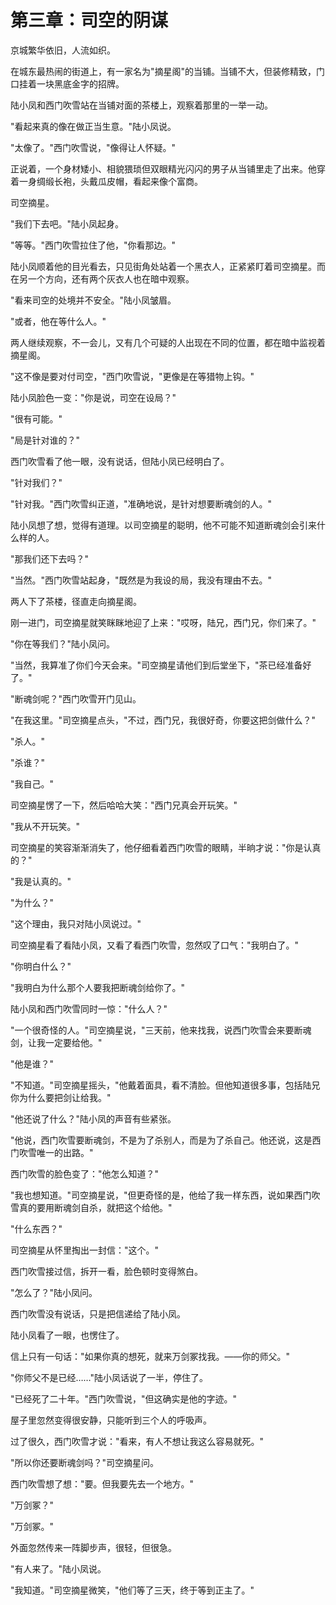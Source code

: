 # 第三章：司空的阴谋

京城繁华依旧，人流如织。

在城东最热闹的街道上，有一家名为"摘星阁"的当铺。当铺不大，但装修精致，门口挂着一块黑底金字的招牌。

陆小凤和西门吹雪站在当铺对面的茶楼上，观察着那里的一举一动。

"看起来真的像在做正当生意。"陆小凤说。

"太像了。"西门吹雪说，"像得让人怀疑。"

正说着，一个身材矮小、相貌猥琐但双眼精光闪闪的男子从当铺里走了出来。他穿着一身绸缎长袍，头戴瓜皮帽，看起来像个富商。

司空摘星。

"我们下去吧。"陆小凤起身。

"等等。"西门吹雪拉住了他，"你看那边。"

陆小凤顺着他的目光看去，只见街角处站着一个黑衣人，正紧紧盯着司空摘星。而在另一个方向，还有两个灰衣人也在暗中观察。

"看来司空的处境并不安全。"陆小凤皱眉。

"或者，他在等什么人。"

两人继续观察，不一会儿，又有几个可疑的人出现在不同的位置，都在暗中监视着摘星阁。

"这不像是要对付司空，"西门吹雪说，"更像是在等猎物上钩。"

陆小凤脸色一变："你是说，司空在设局？"

"很有可能。"

"局是针对谁的？"

西门吹雪看了他一眼，没有说话，但陆小凤已经明白了。

"针对我们？"

"针对我。"西门吹雪纠正道，"准确地说，是针对想要断魂剑的人。"

陆小凤想了想，觉得有道理。以司空摘星的聪明，他不可能不知道断魂剑会引来什么样的人。

"那我们还下去吗？"

"当然。"西门吹雪站起身，"既然是为我设的局，我没有理由不去。"

两人下了茶楼，径直走向摘星阁。

刚一进门，司空摘星就笑眯眯地迎了上来："哎呀，陆兄，西门兄，你们来了。"

"你在等我们？"陆小凤问。

"当然，我算准了你们今天会来。"司空摘星请他们到后堂坐下，"茶已经准备好了。"

"断魂剑呢？"西门吹雪开门见山。

"在我这里。"司空摘星点头，"不过，西门兄，我很好奇，你要这把剑做什么？"

"杀人。"

"杀谁？"

"我自己。"

司空摘星愣了一下，然后哈哈大笑："西门兄真会开玩笑。"

"我从不开玩笑。"

司空摘星的笑容渐渐消失了，他仔细看着西门吹雪的眼睛，半晌才说："你是认真的？"

"我是认真的。"

"为什么？"

"这个理由，我只对陆小凤说过。"

司空摘星看了看陆小凤，又看了看西门吹雪，忽然叹了口气："我明白了。"

"你明白什么？"

"我明白为什么那个人要我把断魂剑给你了。"

陆小凤和西门吹雪同时一惊："什么人？"

"一个很奇怪的人。"司空摘星说，"三天前，他来找我，说西门吹雪会来要断魂剑，让我一定要给他。"

"他是谁？"

"不知道。"司空摘星摇头，"他戴着面具，看不清脸。但他知道很多事，包括陆兄你为什么要把剑让给我。"

"他还说了什么？"陆小凤的声音有些紧张。

"他说，西门吹雪要断魂剑，不是为了杀别人，而是为了杀自己。他还说，这是西门吹雪唯一的出路。"

西门吹雪的脸色变了："他怎么知道？"

"我也想知道。"司空摘星说，"但更奇怪的是，他给了我一样东西，说如果西门吹雪真的要用断魂剑自杀，就把这个给他。"

"什么东西？"

司空摘星从怀里掏出一封信："这个。"

西门吹雪接过信，拆开一看，脸色顿时变得煞白。

"怎么了？"陆小凤问。

西门吹雪没有说话，只是把信递给了陆小凤。

陆小凤看了一眼，也愣住了。

信上只有一句话："如果你真的想死，就来万剑冢找我。——你的师父。"

"你师父不是已经……"陆小凤话说了一半，停住了。

"已经死了二十年。"西门吹雪说，"但这确实是他的字迹。"

屋子里忽然变得很安静，只能听到三个人的呼吸声。

过了很久，西门吹雪才说："看来，有人不想让我这么容易就死。"

"所以你还要断魂剑吗？"司空摘星问。

西门吹雪想了想："要。但我要先去一个地方。"

"万剑冢？"

"万剑冢。"

外面忽然传来一阵脚步声，很轻，但很急。

"有人来了。"陆小凤说。

"我知道。"司空摘星微笑，"他们等了三天，终于等到正主了。"